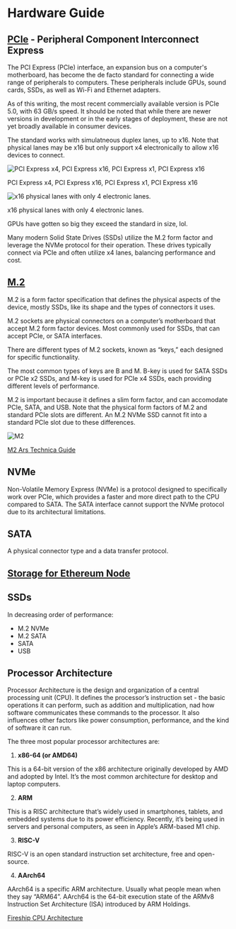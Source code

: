 # Hardware Guide

## [PCIe](https://en.wikipedia.org/wiki/PCI_Express) - Peripheral Component Interconnect Express

The PCI Express (PCIe) interface, an expansion bus on a computer's motherboard, has become the de facto standard for connecting a wide range of peripherals to computers. These peripherals include GPUs, sound cards, SSDs, as well as Wi-Fi and Ethernet adapters.

As of this writing, the most recent commercially available version is PCIe 5.0, with 63 GB/s speed. It should be noted that while there are newer versions in development or in the early stages of deployment, these are not yet broadly available in consumer devices.

The standard works with simulatneous duplex lanes, up to x16. Note that physical lanes may be x16 but only support x4 electronically to allow x16 devices to connect.

![PCI Express x4, PCI Express x16, PCI Express x1, PCI Express x16](https://upload.wikimedia.org/wikipedia/commons/3/3e/PCI-E_%26_PCI_slots_on_DFI_LanParty_nF4_SLI-DR_20050531.jpg)

PCI Express x4, PCI Express x16, PCI Express x1, PCI Express x16

![x16 physical lanes with only 4 electronic lanes. ](https://upload.wikimedia.org/wikipedia/commons/3/3a/PCie_lanes.jpg)

x16 physical lanes with only 4 electronic lanes.

GPUs have gotten so big they exceed the standard in size, lol.

Many modern Solid State Drives (SSDs) utilize the M.2 form factor and leverage the NVMe protocol for their operation. These drives typically connect via PCIe and often utilize x4 lanes, balancing performance and cost.

## [M.2](https://en.wikipedia.org/wiki/M.2)

M.2 is a form factor specification that defines the physical aspects of the device, mostly SSDs, like its shape and the types of connectors it uses.

M.2 sockets are physical connectors on a computer’s motherboard that accept M.2 form factor devices. Most commonly used for SSDs, that can accept PCIe, or SATA interfaces.

There are different types of M.2 sockets, known as “keys,” each designed for specific functionality.

The most common types of keys are B and M. B-key is used for SATA SSDs or PCIe x2 SSDs, and M-key is used for PCIe x4 SSDs, each providing different levels of performance.

M.2 is important because it defines a slim form factor, and can accomodate PCIe, SATA, and USB. Note that the physical form factors of M.2 and standard PCIe slots are different. An M.2 NVMe SSD cannot fit into a standard PCIe slot due to these differences.

![M2](https://upload.wikimedia.org/wikipedia/commons/c/c2/M.2_connector_on_a_computer_motherboard.jpg)

[M2 Ars Technica Guide](https://arstechnica.com/gadgets/2015/02/understanding-m-2-the-interface-that-will-speed-up-your-next-ssd/)

## NVMe

Non-Volatile Memory Express (NVMe) is a protocol designed to specifically work over PCIe, which provides a faster and more direct path to the CPU compared to SATA. The SATA interface cannot support the NVMe protocol due to its architectural limitations.

## SATA

A physical connector type and a data transfer protocol.

## [Storage for Ethereum Node](https://gist.github.com/yorickdowne/f3a3e79a573bf35767cd002cc977b038)

## SSDs

In decreasing order of performance:

- M.2 NVMe
- M.2 SATA
- SATA
- USB

## Processor Architecture

Processor Architecture is the design and organization of a central processing unit (CPU). It defines the processor’s instruction set - the basic operations it can perform, such as addition and multiplication, nad how software communicates these commands to the processor. It also influences other factors like power consumption, performance, and the kind of software it can run.

The three most popular processor architectures are:

1. **x86-64 (or AMD64)**

This is a 64-bit version of the x86 architecture originally developed by AMD and adopted by Intel. It’s the most common architecture for desktop and laptop computers.

2. **ARM**

This is a RISC architecture that’s widely used in smartphones, tablets, and embedded systems due to its power efficiency. Recently, it’s being used in servers and personal computers, as seen in Apple’s ARM-based M1 chip.

3. **RISC-V**

RISC-V is an open standard instruction set architecture, free and open-source.

4. **AArch64**

AArch64 is a specific ARM architecture. Usually what people mean when they say “ARM64”. AArch64 is the 64-bit execution state of the ARMv8 Instruction Set Architecture (ISA) introduced by ARM Holdings.

[Fireship CPU Architecture](https://www.youtube.com/watch?v=vqs_0W-MSB0)
